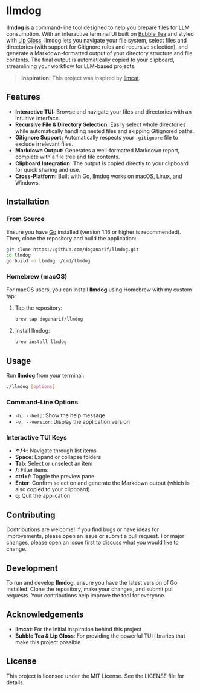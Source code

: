 # llmdog

**llmdog** is a command-line tool designed to help you prepare files for LLM consumption. With an interactive terminal UI built on [Bubble Tea](https://github.com/charmbracelet/bubbletea) and styled with [Lip Gloss](https://github.com/charmbracelet/lipgloss), llmdog lets you navigate your file system, select files and directories (with support for Gitignore rules and recursive selection), and generate a Markdown-formatted output of your directory structure and file contents. The final output is automatically copied to your clipboard, streamlining your workflow for LLM-based projects.

> **Inspiration:** This project was inspired by [llmcat](https://github.com/azer/llmcat).

## Features

- **Interactive TUI:** Browse and navigate your files and directories with an intuitive interface.
- **Recursive File & Directory Selection:** Easily select whole directories while automatically handling nested files and skipping Gitignored paths.
- **Gitignore Support:** Automatically respects your `.gitignore` file to exclude irrelevant files.
- **Markdown Output:** Generates a well-formatted Markdown report, complete with a file tree and file contents.
- **Clipboard Integration:** The output is copied directly to your clipboard for quick sharing and use.
- **Cross-Platform:** Built with Go, llmdog works on macOS, Linux, and Windows.

## Installation

### From Source

Ensure you have [Go](https://golang.org/) installed (version 1.16 or higher is recommended). Then, clone the repository and build the application:

```bash
git clone https://github.com/doganarif/llmdog.git
cd llmdog
go build -o llmdog ./cmd/llmdog
```

### Homebrew (macOS)

For macOS users, you can install **llmdog** using Homebrew with my custom tap:

1. Tap the repository:
   ```bash
   brew tap doganarif/llmdog
   ```

2. Install llmdog:
   ```bash
   brew install llmdog
   ```

## Usage

Run **llmdog** from your terminal:

```bash
./llmdog [options]
```

### Command-Line Options

- `-h, --help`: Show the help message
- `-v, --version`: Display the application version

### Interactive TUI Keys

- **↑/↓**: Navigate through list items
- **Space**: Expand or collapse folders
- **Tab**: Select or unselect an item
- **/**: Filter items
- **ctrl+/**: Toggle the preview pane
- **Enter**: Confirm selection and generate the Markdown output (which is also copied to your clipboard)
- **q**: Quit the application

## Contributing

Contributions are welcome! If you find bugs or have ideas for improvements, please open an issue or submit a pull request. For major changes, please open an issue first to discuss what you would like to change.

## Development

To run and develop **llmdog**, ensure you have the latest version of Go installed. Clone the repository, make your changes, and submit pull requests. Your contributions help improve the tool for everyone.

## Acknowledgements

- **llmcat**: For the initial inspiration behind this project
- **Bubble Tea & Lip Gloss**: For providing the powerful TUI libraries that make this project possible

## License

This project is licensed under the MIT License. See the LICENSE file for details.

